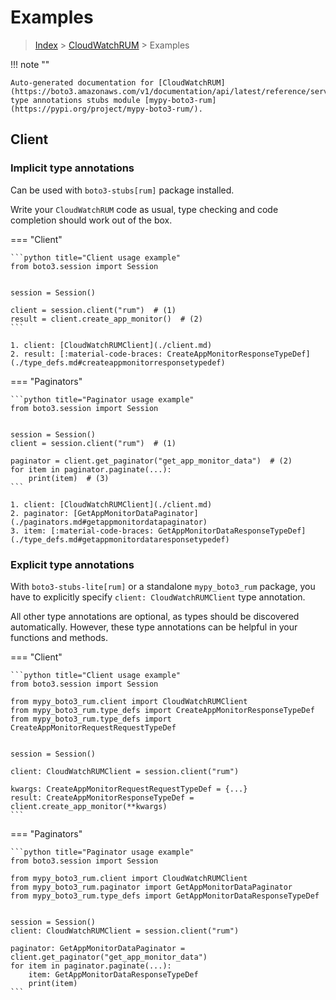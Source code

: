 # Examples

> [Index](../README.md) > [CloudWatchRUM](./README.md) > Examples

!!! note ""

    Auto-generated documentation for [CloudWatchRUM](https://boto3.amazonaws.com/v1/documentation/api/latest/reference/services/rum.html#CloudWatchRUM)
    type annotations stubs module [mypy-boto3-rum](https://pypi.org/project/mypy-boto3-rum/).

## Client

### Implicit type annotations

Can be used with `boto3-stubs[rum]` package installed.

Write your `CloudWatchRUM` code as usual,
type checking and code completion should work out of the box.


=== "Client"

    ```python title="Client usage example"
    from boto3.session import Session


    session = Session()

    client = session.client("rum")  # (1)
    result = client.create_app_monitor()  # (2)
    ```

    1. client: [CloudWatchRUMClient](./client.md)
    2. result: [:material-code-braces: CreateAppMonitorResponseTypeDef](./type_defs.md#createappmonitorresponsetypedef) 



=== "Paginators"

    ```python title="Paginator usage example"
    from boto3.session import Session


    session = Session()
    client = session.client("rum")  # (1)

    paginator = client.get_paginator("get_app_monitor_data")  # (2)
    for item in paginator.paginate(...):
        print(item)  # (3)
    ```

    1. client: [CloudWatchRUMClient](./client.md)
    2. paginator: [GetAppMonitorDataPaginator](./paginators.md#getappmonitordatapaginator)
    3. item: [:material-code-braces: GetAppMonitorDataResponseTypeDef](./type_defs.md#getappmonitordataresponsetypedef) 




### Explicit type annotations

With `boto3-stubs-lite[rum]`
or a standalone `mypy_boto3_rum` package, you have to explicitly specify `client: CloudWatchRUMClient` type annotation.

All other type annotations are optional, as types should be discovered automatically.
However, these type annotations can be helpful in your functions and methods.


=== "Client"

    ```python title="Client usage example"
    from boto3.session import Session

    from mypy_boto3_rum.client import CloudWatchRUMClient
    from mypy_boto3_rum.type_defs import CreateAppMonitorResponseTypeDef
    from mypy_boto3_rum.type_defs import CreateAppMonitorRequestRequestTypeDef


    session = Session()

    client: CloudWatchRUMClient = session.client("rum")

    kwargs: CreateAppMonitorRequestRequestTypeDef = {...}
    result: CreateAppMonitorResponseTypeDef = client.create_app_monitor(**kwargs)
    ```



=== "Paginators"

    ```python title="Paginator usage example"
    from boto3.session import Session

    from mypy_boto3_rum.client import CloudWatchRUMClient
    from mypy_boto3_rum.paginator import GetAppMonitorDataPaginator
    from mypy_boto3_rum.type_defs import GetAppMonitorDataResponseTypeDef


    session = Session()
    client: CloudWatchRUMClient = session.client("rum")

    paginator: GetAppMonitorDataPaginator = client.get_paginator("get_app_monitor_data")
    for item in paginator.paginate(...):
        item: GetAppMonitorDataResponseTypeDef
        print(item)
    ```




